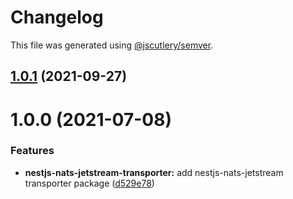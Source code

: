# Changelog

This file was generated using [@jscutlery/semver](https://github.com/jscutlery/semver).

## [1.0.1](https://github.com/alexy4744/packages/compare/nestjs-nats-jetstream-transporter-1.0.0...nestjs-nats-jetstream-transporter-1.0.1) (2021-09-27)



# 1.0.0 (2021-07-08)


### Features

* **nestjs-nats-jetstream-transporter:** add nestjs-nats-jetstream transporter package ([d529e78](https://github.com/alexy4744/packages/commit/d529e78ae8e496c3e758eb747152f95bcae838c6))
